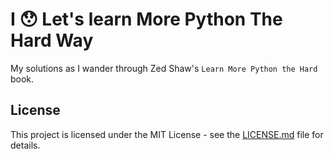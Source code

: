 # I :hushed: Let's learn More Python The Hard Way
My solutions as I wander through Zed Shaw's ``Learn More Python the Hard`` book.

## License

This project is licensed under the MIT License - see the [LICENSE.md](LICENSE.md) file for details.
